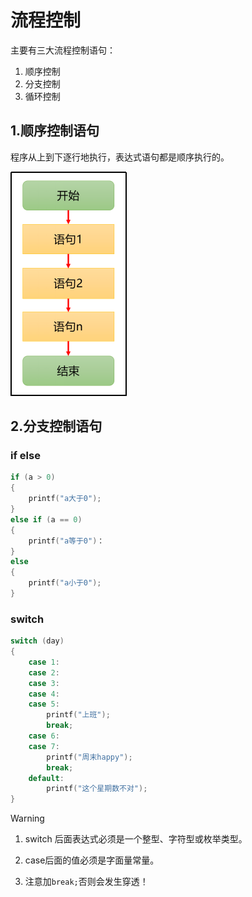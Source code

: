 # 流程控制

主要有三大流程控制语句：

1. 顺序控制
2. 分支控制
3. 循环控制

## 1.顺序控制语句

程序从上到下逐行地执行，表达式语句都是顺序执行的。

![image-20240910205629055](./images/image-20240910205629055.png)

## 2.分支控制语句

### if else

```c
if (a > 0)
{
	printf("a大于0");
}
else if (a == 0)
{
	printf("a等于0")：
}
else
{
	printf("a小于0");
}
```

### switch

```c
switch (day)
{
	case 1:
	case 2:
	case 3:
	case 4:
	case 5:
		printf("上班");
		break;
	case 6:
	case 7:
		printf("周末happy");
		break;
	default:
		printf("这个星期数不对");
}
```

> [!WARNING]
>
> 1. switch 后面表达式必须是一个整型、字符型或枚举类型。
> 2. case后面的值必须是字面量常量。
>
> 2. 注意加`break;`否则会发生穿透！

